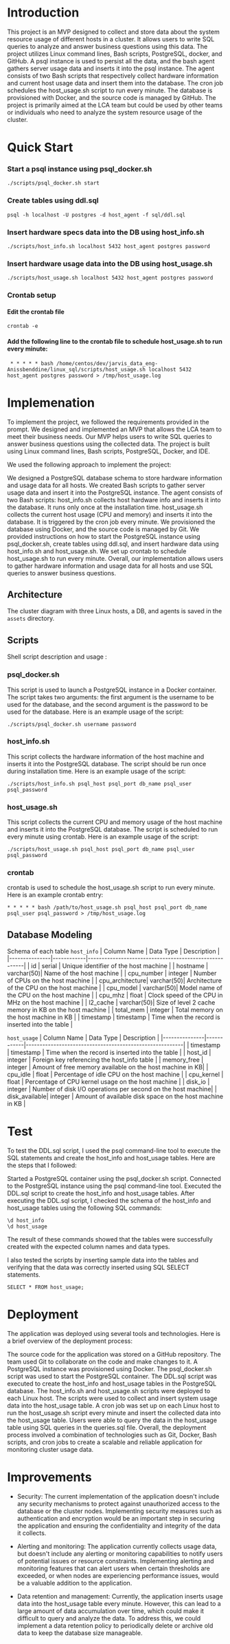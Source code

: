 
# Introduction

This project is an MVP designed to collect and store data about the system resource usage of different hosts in a cluster. It allows users to write SQL queries to analyze and answer business questions using this data. The project utilizes Linux command lines, Bash scripts, PostgreSQL, docker, and GitHub. A psql instance is used to persist all the data, and the bash agent gathers server usage data and inserts it into the psql instance. The agent consists of two Bash scripts that respectively collect hardware information and current host usage data and insert them into the database. The cron job schedules the host_usage.sh script to run every minute. The database is provisioned with Docker, and the source code is managed by GitHub. The project is primarily aimed at the LCA team but could be used by other teams or individuals who need to analyze the system resource usage of the cluster.

# Quick Start

### Start a psql instance using psql_docker.sh
```
./scripts/psql_docker.sh start
```
### Create tables using ddl.sql
```
psql -h localhost -U postgres -d host_agent -f sql/ddl.sql
```
### Insert hardware specs data into the DB using host_info.sh
```
./scripts/host_info.sh localhost 5432 host_agent postgres password
```
### Insert hardware usage data into the DB using host_usage.sh
```
./scripts/host_usage.sh localhost 5432 host_agent postgres password
```
### Crontab setup

#### Edit the crontab file
```
crontab -e
```
#### Add the following line to the crontab file to schedule host_usage.sh to run every minute:
```
 * * * * * bash /home/centos/dev/jarvis_data_eng-Anissbenddine/linux_sql/scripts/host_usage.sh localhost 5432 host_agent postgres password > /tmp/host_usage.log
```

# Implemenation

To implement the project, we followed the requirements provided in the prompt. We designed and implemented an MVP that allows the LCA team to meet their business needs. Our MVP helps users to write SQL queries to answer business questions using the collected data. The project is built using Linux command lines, Bash scripts, PostgreSQL, Docker, and IDE.

We used the following approach to implement the project:

We designed a PostgreSQL database schema to store hardware information and usage data for all hosts.
We created Bash scripts to gather server usage data and insert it into the PostgreSQL instance. The agent consists of two Bash scripts:
host_info.sh collects host hardware info and inserts it into the database. It runs only once at the installation time.
host_usage.sh collects the current host usage (CPU and memory) and inserts it into the database. It is triggered by the cron job every minute.
We provisioned the database using Docker, and the source code is managed by Git.
We provided instructions on how to start the PostgreSQL instance using psql_docker.sh, create tables using ddl.sql, and insert hardware data using host_info.sh and host_usage.sh.
We set up crontab to schedule host_usage.sh to run every minute.
Overall, our implementation allows users to gather hardware information and usage data for all hosts and use SQL queries to answer business questions.


## Architecture
The cluster diagram with three Linux hosts, a DB, and agents is saved in the `assets` directory.

## Scripts
Shell script description and usage :

### psql_docker.sh

This script is used to launch a PostgreSQL instance in a Docker container. The script takes two arguments: the first argument is the username to be used for the database, and the second argument is the password to be used for the database. Here is an example usage of the script:
```
./scripts/psql_docker.sh username password
```


### host_info.sh

This script collects the hardware information of the host machine and inserts it into the PostgreSQL database. The script should be run once during installation time. Here is an example usage of the script:
```
./scripts/host_info.sh psql_host psql_port db_name psql_user psql_password
```

### host_usage.sh

This script collects the current CPU and memory usage of the host machine and inserts it into the PostgreSQL database. The script is scheduled to run every minute using crontab. Here is an example usage of the script:

```
./scripts/host_usage.sh psql_host psql_port db_name psql_user psql_password
```

### crontab

crontab is used to schedule the host_usage.sh script to run every minute. Here is an example crontab entry:

```
* * * * * bash /path/to/host_usage.sh psql_host psql_port db_name psql_user psql_password > /tmp/host_usage.log
```

## Database Modeling
Schema of each table
`host_info`
| Column Name   | Data Type  | Description                                           |
|---------------|------------|-------------------------------------------------------|
| id            | serial     | Unique identifier of the host machine                 |
| hostname      | varchar(50)| Name of the host machine                              |
| cpu_number    | integer    | Number of CPUs on the host machine                     |
| cpu_architecture| varchar(50)| Architecture of the CPU on the host machine           |
| cpu_model     | varchar(50)| Model name of the CPU on the host machine               |
| cpu_mhz       | float      | Clock speed of the CPU in MHz on the host machine      |
| l2_cache      | varchar(50)| Size of level 2 cache memory in KB on the host machine  |
| total_mem     | integer    | Total memory on the host machine in KB                 |
| timestamp     | timestamp  | Time when the record is inserted into the table       |

`host_usage`
| Column Name   | Data Type  | Description                                             |
|---------------|------------|---------------------------------------------------------|
| timestamp     | timestamp  | Time when the record is inserted into the table         |
| host_id       | integer    | Foreign key referencing the host_info table             |
| memory_free   | integer    | Amount of free memory available on the host machine in KB|
| cpu_idle      | float      | Percentage of idle CPU on the host machine               |
| cpu_kernel    | float      | Percentage of CPU kernel usage on the host machine       |
| disk_io       | integer    | Number of disk I/O operations per second on the host machine|
| disk_available| integer    | Amount of available disk space on the host machine in KB |



# Test
To test the DDL.sql script, I used the psql command-line tool to execute the SQL statements and create the host_info and host_usage tables. Here are the steps that I followed:

Started a PostgreSQL container using the psql_docker.sh script.
Connected to the PostgreSQL instance using the psql command-line tool.
Executed the DDL.sql script to create the host_info and host_usage tables.
After executing the DDL.sql script, I checked the schema of the host_info and host_usage tables using the following SQL commands:

```
\d host_info
\d host_usage
```

The result of these commands showed that the tables were successfully created with the expected column names and data types.

I also tested the scripts by inserting sample data into the tables and verifying that the data was correctly inserted using SQL SELECT statements.

```
SELECT * FROM host_usage;
```
# Deployment

The application was deployed using several tools and technologies. Here is a brief overview of the deployment process:

The source code for the application was stored on a GitHub repository. The team used Git to collaborate on the code and make changes to it.
A PostgreSQL instance was provisioned using Docker. The psql_docker.sh script was used to start the PostgreSQL container.
The DDL.sql script was executed to create the host_info and host_usage tables in the PostgreSQL database.
The host_info.sh and host_usage.sh scripts were deployed to each Linux host. The scripts were used to collect and insert system usage data into the host_usage table.
A cron job was set up on each Linux host to run the host_usage.sh script every minute and insert the collected data into the host_usage table.
Users were able to query the data in the host_usage table using SQL queries in the queries.sql file.
Overall, the deployment process involved a combination of technologies such as Git, Docker, Bash scripts, and cron jobs to create a scalable and reliable application for monitoring cluster usage data.


# Improvements

- Security: The current implementation of the application doesn't include any security mechanisms to protect against unauthorized access to the database or the cluster nodes. Implementing security measures such as authentication and encryption would be an important step in securing the application and ensuring the confidentiality and integrity of the data it collects.

- Alerting and monitoring: The application currently collects usage data, but doesn't include any alerting or monitoring capabilities to notify users of potential issues or resource constraints. Implementing alerting and monitoring features that can alert users when certain thresholds are exceeded, or when nodes are experiencing performance issues, would be a valuable addition to the application.

- Data retention and management: Currently, the application inserts usage data into the host_usage table every minute. However, this can lead to a large amount of data accumulation over time, which could make it difficult to query and analyze the data. To address this, we could implement a data retention policy to periodically delete or archive old data to keep the database size manageable.
